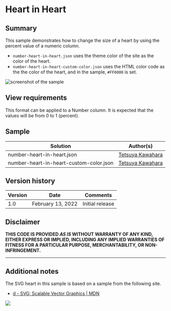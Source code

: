 # Heart in Heart

## Summary
This sample demonstrates how to change the size of a heart by using the percent value of a numeric column.

- `number-heart-in-heart.json` uses the theme color of the site as the color of the heart.
- `number-heart-in-heart-custom-color.json` uses the HTML color code as the the color of the heart, and in the sample, `#FF0000` is set.

![screenshot of the sample](./assets/screenshot.png)

## View requirements
This format can be applied to a Number column. It is expected that the values will be from 0 to 1 (percent).

## Sample

Solution|Author(s)
--------|---------
number-heart-in-heart.json | [Tetsuya Kawahara](https://github.com/tecchan1107)
number-heart-in-heart-custom-color.json | [Tetsuya Kawahara](https://github.com/tecchan1107)

## Version history

Version |Date              |Comments
--------|------------------|--------
1.0     |February 13, 2022 |Initial release

## Disclaimer
**THIS CODE IS PROVIDED *AS IS* WITHOUT WARRANTY OF ANY KIND, EITHER EXPRESS OR IMPLIED, INCLUDING ANY IMPLIED WARRANTIES OF FITNESS FOR A PARTICULAR PURPOSE, MERCHANTABILITY, OR NON-INFRINGEMENT.**

---

## Additional notes

The SVG heart in this sample is based on a sample from the following site.

- [d - SVG: Scalable Vector Graphics | MDN](https://developer.mozilla.org/en-US/docs/Web/SVG/Attribute/d)

<img src="https://pnptelemetry.azurewebsites.net/list-formatting/column-samples/number-heart-in-heart" />